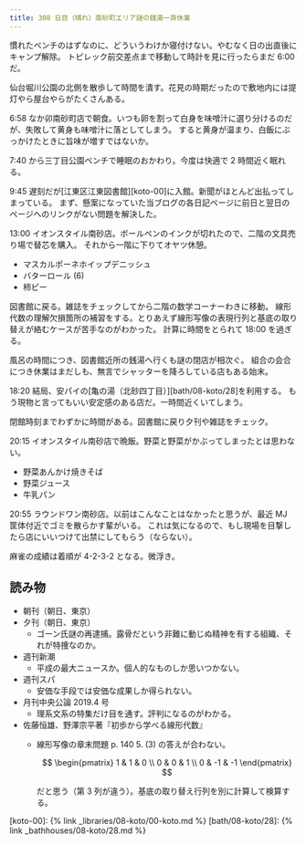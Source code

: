 ```yaml
---
title: 308 日目（晴れ）南砂町エリア謎の銭湯一斉休業
---
```


慣れたベンチのはずなのに、どういうわけか寝付けない。やむなく日の出直後にキャンプ解除。
トピレック前交差点まで移動して時計を見に行ったらまだ 6:00 だ。

仙台堀川公園の北側を散歩して時間を潰す。花見の時期だったので敷地内には提灯やら屋台やらがたくさんある。

6:58 なか卯南砂町店で朝食。いつも卵を割って白身を味噌汁に選り分けるのだが、失敗して黄身も味噌汁に落としてしまう。
すると黄身が温まり、白飯にぶっかけたときに旨味が増すではないか。

7:40 から三丁目公園ベンチで睡眠のおかわり。今度は快適で 2 時間近く眠れる。

9:45 遅刻だが[江東区江東図書館][koto-00]に入館。新聞がほとんど出払ってしまっている。
まず、懸案になっていた当ブログの各日記ページに前日と翌日のページへのリンクがない問題を解決した。

13:00 イオンスタイル南砂店。ボールペンのインクが切れたので、二階の文具売り場で替芯を購入。
それから一階に下りてオヤツ休憩。

* マスカルポーネホイップデニッシュ
* バターロール (6)
* 柿ピー

図書館に戻る。雑誌をチェックしてから二階の数学コーナーわきに移動。
線形代数の理解欠損箇所の補習をする。とりあえず線形写像の表現行列と基底の取り替えが絡むケースが苦手なのがわかった。
計算に時間をとられて 18:00 を過ぎる。

風呂の時間につき、図書館近所の銭湯へ行くも謎の閉店が相次ぐ。
組合の会合につき休業はまだしも、無言でシャッターを降ろしている店もある始末。

18:20 結局、安パイの[亀の湯（北砂四丁目）][bath/08-koto/28]を利用する。
もう現物と言ってもいい安定感のある店だ。一時間近くいてしまう。

閉館時刻までわずかに時間がある。図書館に戻り夕刊や雑誌をチェック。

20:15 イオンスタイル南砂店で晩飯。野菜と野菜がかぶってしまったとは思わない。

* 野菜あんかけ焼きそば
* 野菜ジュース
* 牛乳パン

20:55 ラウンドワン南砂店。以前はこんなことはなかったと思うが、最近 MJ 筐体付近でゴミを散らかす輩がいる。
これは気になるので、もし現場を目撃したら店にいいつけて出禁にしてもらう（ならない）。

麻雀の成績は着順が 4-2-3-2 となる。微浮き。

## 読み物

* 朝刊（朝日、東京）
* 夕刊（朝日、東京）
  * ゴーン氏謎の再逮捕。露骨だという非難に動じぬ精神を有する組織、それが特捜なのか。
* 週刊新潮
  * 平成の最大ニュースか。個人的なものしか思いつかない。
* 週刊スパ
  * 安価な手段では安価な成果しか得られない。
* 月刊中央公論 2019.4 号
  * 理系文系の特集だけ目を通す。評判になるのがわかる。
* 佐藤恒雄、野澤宗平著『初歩から学べる線形代数』
  * 線形写像の章末問題 p. 140 5. (3) の答えが合わない。

    $$
    \begin{pmatrix}
    1 & 1 & 0 \\
    0 & 0 & 1 \\
    0 & -1 & -1
    \end{pmatrix}
    $$

    だと思う（第 3 列が違う）。基底の取り替え行列を別に計算して検算する。

[koto-00]: {% link _libraries/08-koto/00-koto.md %}
[bath/08-koto/28]: {% link _bathhouses/08-koto/28.md %}
